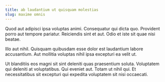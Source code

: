 ```yaml
---
title: ab laudantium ut quisquam molestias
slug: maxime omnis
---
```


Quod aut adipisci ipsa voluptas animi. Consequatur qui dicta quo. Provident porro aut tempore pariatur. Reiciendis sint et aut. Odio et iste sit quae nisi beatae.

Illo aut nihil. Quisquam quibusdam esse dolor est laudantium labore accusantium. Aut mollitia voluptas nihil ipsa excepturi ea velit ut.

Ut blanditiis eos magni sit sint deleniti quas praesentium soluta. Voluptatem qui deleniti at voluptatibus. Qui eveniet aut. Totam ut nihil qui. Et necessitatibus sit excepturi qui expedita voluptatem sit nisi occaecati.
